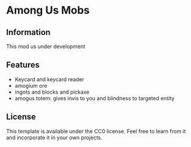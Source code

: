 # Among Us Mobs

## Information

This mod us under development

## Features

- Keycard and keycard reader
- amogium ore
- ingots and blocks and pickaxe
- amogus totem: gives invis to you and blindness to targeted entity

## License

This template is available under the CC0 license. Feel free to learn from it and incorporate it in your own projects.
